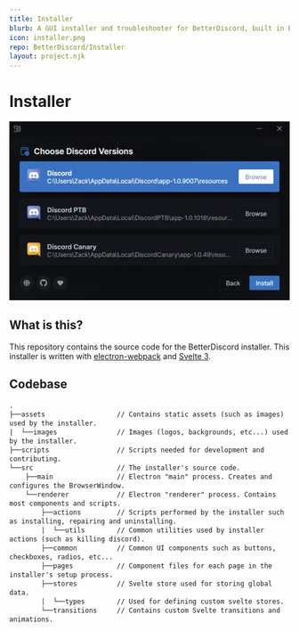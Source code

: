 ```yaml
---
title: Installer
blurb: A GUI installer and troubleshooter for BetterDiscord, built in Electron and Svelte.
icon: installer.png
repo: BetterDiscord/Installer
layout: project.njk
---
```


# Installer

<img src="/assets/projects/images/installer.webp" alt="BetterDiscord Installer" />


## What is this?

This repository contains the source code for the BetterDiscord installer. This installer is written with [electron-webpack](https://webpack.electron.build/) and [Svelte 3](https://svelte.dev/).

## Codebase

```
.
├──assets                  // Contains static assets (such as images) used by the installer.
|  └──images               // Images (logos, backgrounds, etc...) used by the installer.
├──scripts                 // Scripts needed for development and contributing.
└──src                     // The installer's source code.
    ├──main                // Electron "main" process. Creates and configures the BrowserWindow.
    └──renderer            // Electron "renderer" process. Contains most components and scripts.
        ├──actions         // Scripts performed by the installer such as installing, repairing and uninstalling.
        |  └──utils        // Common utilities used by installer actions (such as killing discord).
        ├──common          // Common UI components such as buttons, checkboxes, radios, etc...
        ├──pages           // Component files for each page in the installer's setup process.
        ├──stores          // Svelte store used for storing global data.
        |  └──types        // Used for defining custom svelte stores.
        └──transitions     // Contains custom Svelte transitions and animations.